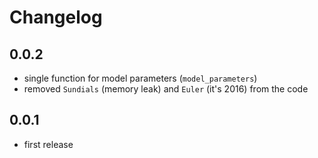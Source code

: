 
<a id='Changelog-1'></a>

# Changelog


<a id='.0.2-1'></a>

## 0.0.2


  * single function for model parameters (`model_parameters`)
  * removed `Sundials` (memory leak) and `Euler` (it's 2016) from the code


<a id='.0.1-1'></a>

## 0.0.1


  * first release

